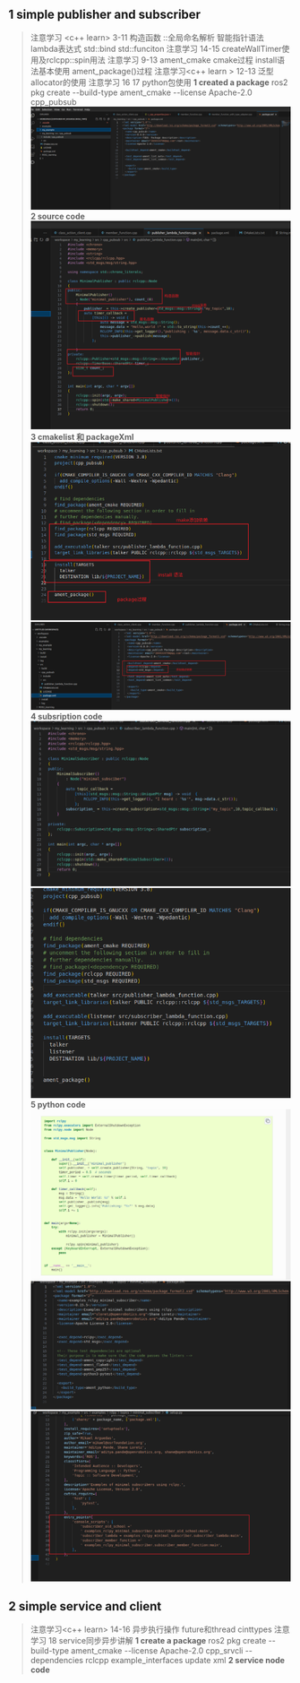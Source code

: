 ## 1 simple publisher and subscriber
>  注意学习 <c++ learn> 3-11 构造函数 ::全局命名解析 智能指针语法 lambda表达式 std::bind std::funciton
>  注意学习<ros learn> 14-15 createWallTimer使用及rclcpp::spin用法
>  注意学习 <ros learn> 9-13 ament_cmake cmake过程 install语法基本使用 ament_package()过程
>  注意学习<c++ learn > 12-13 泛型 allocator的使用
>  注意学习<ros learn> 16 17 python包使用
> **1 created a package**
> ros2 pkg create --build-type ament_cmake --license Apache-2.0 cpp_pubsub
> ![Alt text](image-16.png)
> **2 source code**
> ![Alt text](image-19.png)
> **3 cmakelist 和 packageXml**
> ![Alt text](image-20.png)
> ![Alt text](image-21.png)
> **4 subsription code**
> ![Alt text](image-22.png)
> ![Alt text](image-23.png)
> **5 python code**
> ![Alt text](image-24.png)
> ![Alt text](image-26.png)
> ![Alt text](image-27.png)

## 2 simple service and client
> 注意学习<c++ learn> 14-16 异步执行操作 future和thread cinttypes
> 注意学习<ros learn> 18 service同步异步讲解
> **1 create a package**
> ros2 pkg create --build-type ament_cmake --license Apache-2.0 cpp_srvcli --dependencies rclcpp example_interfaces
> update xml
> **2 service node code**
> 


